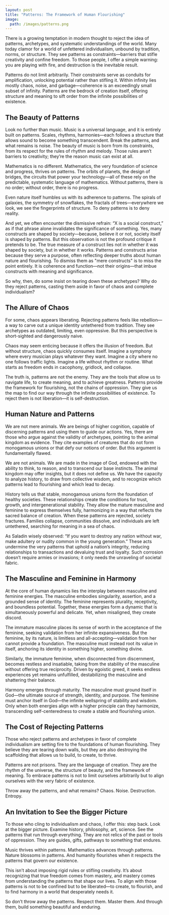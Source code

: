 ```yaml
---
layout: post
title: "Patterns: The Framework of Human Flourishing"
image:
  path: /images/patterns.png
---
```


There is a growing temptation in modern thought to reject the idea of patterns, archetypes, and systematic understandings of the world. Many today clamor for a world of unfettered individualism, unbound by tradition, norms, or structure. They see patterns as constraints—barriers that stifle creativity and confine freedom. To those people, I offer a simple warning: you are playing with fire, and destruction is the inevitable result.

Patterns do not limit arbitrarily. Their constraints serve as conduits for amplification, unlocking potential rather than stifling it. Within infinity lies mostly chaos, noise, and garbage—coherence is an exceedingly small subset of infinity. Patterns are the bedrock of creation itself, offering structure and meaning to sift order from the infinite possibilities of existence.

## The Beauty of Patterns

Look no further than music. Music is a universal language, and it is entirely built on patterns. Scales, rhythms, harmonies—each follows a structure that allows sound to become something transcendent. Break the patterns, and what remains is noise. The beauty of music is born from its constraints, from its respect for the rules of rhythm and melody. Those rules aren’t barriers to creativity; they’re the reason music can exist at all.

Mathematics is no different. Mathematics, the very foundation of science and progress, thrives on patterns. The orbits of planets, the design of bridges, the circuits that power your technology—all of these rely on the predictable, systematic language of mathematics. Without patterns, there is no order; without order, there is no progress.

Even nature itself humbles us with its adherence to patterns. The spirals of galaxies, the symmetry of snowflakes, the fractals of trees—everywhere we look, we see the fingerprints of structure. To deny patterns is to deny reality.

And yet, we often encounter the dismissive refrain: “X is a social construct,” as if that phrase alone invalidates the significance of something. Yes, many constructs are shaped by society—because, believe it or not, society itself is shaped by patterns. But this observation is not the profound critique it pretends to be. The true measure of a construct lies not in whether it was shaped by society, but in whether it works. Patterns and constructs arise because they serve a purpose, often reflecting deeper truths about human nature and flourishing. To dismiss them as "mere constructs" is to miss the point entirely. It is coherence and function—not their origins—that imbue constructs with meaning and significance.

So why, then, do some insist on tearing down these archetypes? Why do they reject patterns, casting them aside in favor of chaos and complete individualism?

## The Allure of Chaos

For some, chaos appears liberating. Rejecting patterns feels like rebellion—a way to carve out a unique identity untethered from tradition. They see archetypes as outdated, limiting, even oppressive. But this perspective is short-sighted and dangerously naive.

Chaos may seem enticing because it offers the illusion of freedom. But without structure, chaos quickly consumes itself. Imagine a symphony where every musician plays whatever they want. Imagine a city where no one follows traffic lights. Imagine a life without rhythm or routine. What starts as freedom ends in cacophony, gridlock, and collapse.

The truth is, patterns are not the enemy. They are the tools that allow us to navigate life, to create meaning, and to achieve greatness. Patterns provide the framework for flourishing, not the chains of oppression. They give us the map to find our way through the infinite possibilities of existence. To reject them is not liberation—it is self-destruction.

## Human Nature and Patterns

We are not mere animals. We are beings of higher cognition, capable of discerning patterns and using them to guide our actions. Yes, there are those who argue against the validity of archetypes, pointing to the animal kingdom as evidence. They cite examples of creatures that do not form monogamous unions or that defy our notions of order. But this argument is fundamentally flawed.

We are not animals. We are made in the image of God, endowed with the ability to think, to reason, and to transcend our base instincts. The animal kingdom may offer insights, but it does not define us. We have the capacity to analyze history, to draw from collective wisdom, and to recognize which patterns lead to flourishing and which lead to decay.

History tells us that stable, monogamous unions form the foundation of healthy societies. These relationships create the conditions for trust, growth, and intergenerational stability. They allow the mature masculine and feminine to express themselves fully, harmonizing in a way that reflects the sacred balance of creation. When these patterns are rejected, society fractures. Families collapse, communities dissolve, and individuals are left untethered, searching for meaning in a sea of chaos.

As Saladin wisely observed: “If you want to destroy any nation without war, make adultery or nudity common in the young generation.” These acts undermine the very patterns that uphold a nation’s integrity, reducing relationships to transactions and devaluing trust and loyalty. Such corrosion doesn’t require armies or invasions; it only needs the unraveling of societal fabric.

## The Masculine and Feminine in Harmony

At the core of human dynamics lies the interplay between masculine and feminine energies. The masculine embodies singularity, assertion, and a grounded sense of identity. The feminine represents plurality, receptivity, and boundless potential. Together, these energies form a dynamic that is simultaneously powerful and delicate. Yet, when misaligned, they create discord.

The immature masculine places its sense of worth in the acceptance of the feminine, seeking validation from her infinite expansiveness. But the feminine, by its nature, is limitless and all-accepting—validation from her cannot provide a foundation. The masculine must instead root its value in itself, anchoring its identity in something higher, something divine.

Similarly, the immature feminine, when disconnected from discernment, becomes restless and insatiable, taking from the stability of the masculine without offering true reciprocity. Driven by egoistic greed, it seeks endless experiences yet remains unfulfilled, destabilizing the masculine and shattering their balance.

Harmony emerges through maturity. The masculine must ground itself in God—the ultimate source of strength, identity, and purpose. The feminine must anchor itself in God—the infinite wellspring of stability and wisdom. Only when both energies align with a higher principle can they harmonize, transcending self-centeredness to create a stable and flourishing union.

## The Cost of Rejecting Patterns

Those who reject patterns and archetypes in favor of complete individualism are setting fire to the foundations of human flourishing. They believe they are tearing down walls, but they are also destroying the scaffolding that allows us to build, to create, to thrive.

Patterns are not prisons. They are the language of creation. They are the rhythm of the universe, the structure of beauty, and the framework of meaning. To embrace patterns is not to limit ourselves arbitrarily but to align ourselves with the very fabric of existence.

Throw away the patterns, and what remains? Chaos. Noise. Destruction. Entropy.

## An Invitation to See the Bigger Picture

To those who cling to individualism and chaos, I offer this: step back. Look at the bigger picture. Examine history, philosophy, art, science. See the patterns that run through everything. They are not relics of the past or tools of oppression. They are guides, gifts, pathways to something that endures.

Music thrives within patterns. Mathematics advances through patterns. Nature blossoms in patterns. And humanity flourishes when it respects the patterns that govern our existence.

This isn’t about imposing rigid rules or stifling creativity. It’s about recognizing that true freedom comes from mastery, and mastery comes from understanding the patterns that shape our lives. To align with those patterns is not to be confined but to be liberated—to create, to flourish, and to find harmony in a world that desperately needs it.

So don’t throw away the patterns. Respect them. Master them. And through them, build something beautiful and enduring.